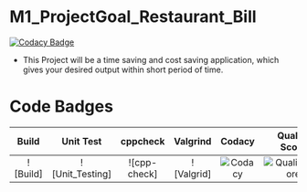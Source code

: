 # M1_ProjectGoal_Restaurant_Bill

[![Codacy Badge](https://api.codacy.com/project/badge/Grade/90800ad646644b8481d533117f831c4c)](https://app.codacy.com/gh/dhruva8601/M1_ProjectGoal_Restaurant_Bill?utm_source=github.com&utm_medium=referral&utm_content=dhruva8601/M1_ProjectGoal_Restaurant_Bill&utm_campaign=Badge_Grade_Settings)

* This Project will be a time saving and cost saving application, which gives your desired output within short period of time.

# Code Badges

|Build|Unit Test|cppcheck|Valgrind|Codacy|Quality Score
|:--:|:--:|:--:|:--:|:--:|:--:|
|![Build]|![Unit_Testing]|![cpp-check]|![Valgrid]|![Codacy](https://api.codiga.io/project/30949/status/svg)|![Quality_Score](https://api.codiga.io/project/30949/score/svg)
